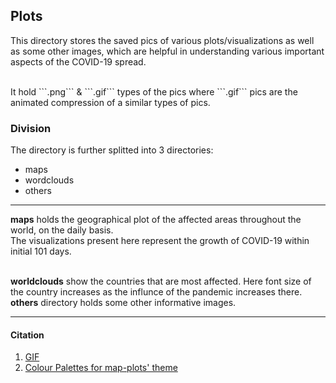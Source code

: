 ## Plots
This directory stores the saved pics of various plots/visualizations as well as some other images, which are helpful in understanding various important aspects of the COVID-19 spread.

<br />
It hold ```.png``` & ```.gif``` types of the pics where ```.gif``` pics are the animated compression of a similar types of pics.<br />

### Division
The directory is further splitted into 3 directories: <br />
* maps
* wordclouds
* others

<hr />

**maps** holds the geographical plot of the affected areas throughout the world, on the daily basis.<br />
The visualizations present here represent the growth of COVID-19 within initial 101 days.<br /><br />

**worldclouds** show the countries that are most affected. Here font size of the country increases as the influnce of the pandemic increases there. **others** directory holds some other informative images.

<hr />

#### Citation
1. [GIF](https://ezgif.com/maker)
2. [Colour Palettes for map-plots' theme](https://colorhunt.co/)
